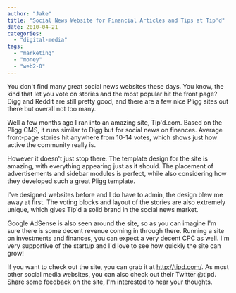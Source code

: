 ```yaml
---
author: "Jake"
title: "Social News Website for Financial Articles and Tips at Tip'd"
date: 2010-04-21
categories: 
  - "digital-media"
tags: 
  - "marketing"
  - "money"
  - "web2-0"
---
```


You don't find many great social news websites these days. You know, the kind that let you vote on stories and the most popular hit the front page? Digg and Reddit are still pretty good, and there are a few nice Pligg sites out there but overall not too many.

<!--more-->

Well a few months ago I ran into an amazing site, Tip'd.com. Based on the Pligg CMS, it runs similar to Digg but for social news on finances. Average front-page stories hit anywhere from 10-14 votes, which shows just how active the community really is.

However it doesn't just stop there. The template design for the site is amazing, with everything appearing just as it should. The placement of advertisements and sidebar modules is perfect, while also considering how they developed such a great Pligg template.

I've designed websites before and I do have to admin, the design blew me away at first. The voting blocks and layout of the stories are also extremely unique, which gives Tip'd a solid brand in the social news market.

Google AdSense is also seen around the site, so as you can imagine I'm sure there is some decent revenue coming in through there. Running a site on investments and finances, you can expect a very decent CPC as well. I'm very supportive of the startup and I'd love to see how quickly the site can grow!

If you want to check out the site, you can grab it at http://tipd.com/. As most other social media websites, you can also check out their Twitter @tipd. Share some feedback on the site, I'm interested to hear your thoughts.
